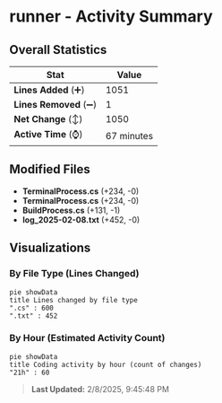 # runner - Activity Summary 

## Overall Statistics

| Stat                   | Value                                                             |
| ---------------------- | ----------------------------------------------------------------- |
| **Lines Added** (➕)   | 1051                                          |
| **Lines Removed** (➖) | 1                                        |
| **Net Change** (↕)    | 1050                |
| **Active Time** (⌚)   | 67 minutes |


## Modified Files
- **TerminalProcess.cs** (+234, -0)
- **TerminalProcess.cs** (+234, -0)
- **BuildProcess.cs** (+131, -1)
- **log_2025-02-08.txt** (+452, -0)

## Visualizations

### By File Type (Lines Changed)

```mermaid
pie showData
title Lines changed by file type
".cs" : 600
".txt" : 452
```

### By Hour (Estimated Activity Count)

```mermaid
pie showData
title Coding activity by hour (count of changes)
"21h" : 60
```


> **Last Updated:** 2/8/2025, 9:45:48 PM